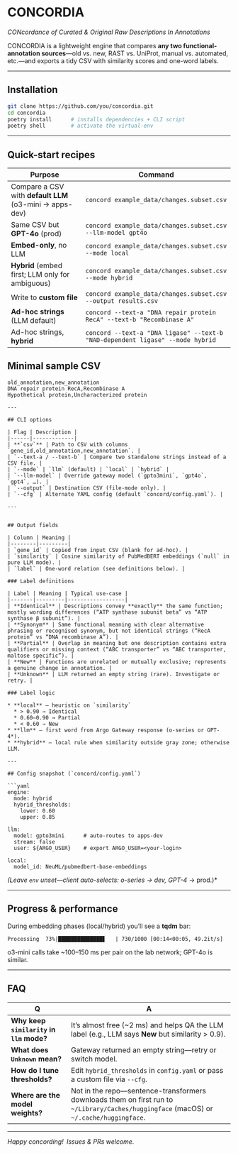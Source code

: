 # CONCORDIA  
*CONcordance of Curated & Original Raw Descriptions In Annotations*

CONCORDIA is a lightweight engine that compares **any two functional-annotation sources**—old vs. new, RAST vs. UniProt, manual vs. automated, etc.—and exports a tidy CSV with similarity scores and one-word labels.

---

## Installation

```bash
git clone https://github.com/you/concordia.git
cd concordia
poetry install      # installs dependencies + CLI script
poetry shell        # activate the virtual-env
```

---

## Quick-start recipes

| Purpose | Command |
|---------|---------|
| Compare a CSV with **default LLM** (o3-mini → apps-dev) | `concord example_data/changes.subset.csv` |
| Same CSV but **GPT-4o** (prod) | `concord example_data/changes.subset.csv --llm-model gpt4o` |
| **Embed-only**, no LLM | `concord example_data/changes.subset.csv --mode local` |
| **Hybrid** (embed first; LLM only for ambiguous) | `concord example_data/changes.subset.csv --mode hybrid` |
| Write to **custom file** | `concord example_data/changes.subset.csv --output results.csv` |
| **Ad-hoc strings** (LLM default) | `concord --text-a "DNA repair protein RecA" --text-b "Recombinase A"` |
| Ad-hoc strings, **hybrid** | `concord --text-a "DNA ligase" --text-b "NAD-dependent ligase" --mode hybrid` |

## Minimal sample CSV

```csv
old_annotation,new_annotation
DNA repair protein RecA,Recombinase A
Hypothetical protein,Uncharacterized protein

---

## CLI options

| Flag | Description |
|------|-------------|
| **`csv`** | Path to CSV with columns `gene_id,old_annotation,new_annotation`. |
| `--text-a / --text-b` | Compare two standalone strings instead of a CSV file. |
| `--mode` | `llm` (default) | `local` | `hybrid` |
| `--llm-model` | Override gateway model (`gpto3mini`, `gpt4o`, `gpt4`, …). |
| `--output` | Destination CSV (file-mode only). |
| `--cfg` | Alternate YAML config (default `concord/config.yaml`). |

---


## Output fields

| Column | Meaning |
|--------|---------|
| `gene_id` | Copied from input CSV (blank for ad-hoc). |
| `similarity` | Cosine similarity of PubMedBERT embeddings (`null` in pure LLM mode). |
| `label` | One-word relation (see definitions below). |

### Label definitions

| Label | Meaning | Typical use-case |
|-------|---------|------------------|
| **Identical** | Descriptions convey **exactly** the same function; mostly wording differences (“ATP synthase subunit beta” vs “ATP synthase β subunit”). |
| **Synonym** | Same functional meaning with clear alternative phrasing or recognised synonym, but not identical strings (“RecA protein” vs “DNA recombinase A”). |
| **Partial** | Overlap in meaning but one description contains extra qualifiers or missing context (“ABC transporter” vs “ABC transporter, maltose specific”). |
| **New** | Functions are unrelated or mutually exclusive; represents a genuine change in annotation. |
| **Unknown** | LLM returned an empty string (rare). Investigate or retry. |

### Label logic

* **local** – heuristic on `similarity`  
  * > 0.90 → Identical  
  * 0.60–0.90 → Partial  
  * < 0.60 → New
* **llm** – first word from Argo Gateway response (o-series or GPT-4*).  
* **hybrid** – local rule when similarity outside gray zone; otherwise LLM.

---

## Config snapshot (`concord/config.yaml`)

```yaml
engine:
  mode: hybrid
  hybrid_thresholds:
    lower: 0.60
    upper: 0.85

llm:
  model: gpto3mini      # auto-routes to apps-dev
  stream: false
  user: ${ARGO_USER}    # export ARGO_USER=<your-login>

local:
  model_id: NeuML/pubmedbert-base-embeddings
```

*(Leave `env` unset—client auto-selects: o-series → dev, GPT-4* → prod.)*

---

## Progress & performance

During embedding phases (local/hybrid) you’ll see a **tqdm** bar:

```
Processing  73%|██████████████▋   | 730/1000 [00:14<00:05, 49.2it/s]
```

o3-mini calls take ~100–150 ms per pair on the lab network; GPT-4o is similar.

---

## FAQ

| Q | A |
|---|---|
| **Why keep `similarity` in `llm` mode?** | It’s almost free (~2 ms) and helps QA the LLM label (e.g., LLM says **New** but similarity > 0.9). |
| **What does `Unknown` mean?** | Gateway returned an empty string—retry or switch model. |
| **How do I tune thresholds?** | Edit `hybrid_thresholds` in `config.yaml` or pass a custom file via `--cfg`. |
| **Where are the model weights?** | Not in the repo—sentence-transformers downloads them on first run to `~/Library/Caches/huggingface` (macOS) or `~/.cache/huggingface`. |

---

*Happy concording! Issues & PRs welcome.*